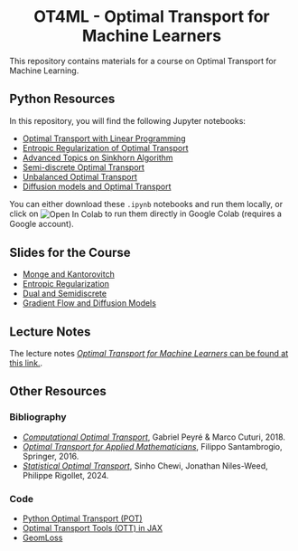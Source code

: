 <h1 align="center">OT4ML - Optimal Transport for Machine Learners</h1>

This repository contains materials for a course on Optimal Transport for Machine Learning.

## Python Resources

In this repository, you will find the following Jupyter notebooks:

- [Optimal Transport with Linear Programming](python/1-linprog.ipynb)
- [Entropic Regularization of Optimal Transport](python/2-sinkhorn.ipynb)
- [Advanced Topics on Sinkhorn Algorithm](python/3-sinkhorn-advanced.ipynb)
- [Semi-discrete Optimal Transport](python/4-semidiscrete.ipynb)
- [Unbalanced Optimal Transport](python/5-unbalanced.ipynb)
- [Diffusion models and Optimal Transport](python/6-diffusion.ipynb)

You can either download these `.ipynb` notebooks and run them locally, or click on 
<img src="https://colab.research.google.com/assets/colab-badge.svg" alt="Open In Colab" style="display:inline; vertical-align:middle;"/> 
to run them directly in Google Colab (requires a Google account).

## Slides for the Course

- [Monge and Kantorovitch](https://speakerdeck.com/gpeyre/computational-ot-number-1-monge-and-kantorovitch)
- [Entropic Regularization](https://speakerdeck.com/gpeyre/computational-ot-number-2-entropic-regularization)
- [Dual and Semidiscrete](https://speakerdeck.com/gpeyre/computational-ot-number-1-dual-and-semidiscrete)
- [Gradient Flow and Diffusion Models](https://speakerdeck.com/gpeyre/computational-ot-number-4-gradient-flow-and-diffusion-models)

## Lecture Notes

The lecture notes [*Optimal Transport for Machine Learners* can be found at this link.](https://arxiv.org/abs/2505.06589).

## Other Resources

### Bibliography

- [*Computational Optimal Transport*](https://optimaltransport.github.io/), Gabriel Peyré & Marco Cuturi, 2018.
- [*Optimal Transport for Applied Mathematicians*](https://www.math.u-psud.fr/~filippo/OTAM-cvgmt.pdf), Filippo Santambrogio, Springer, 2016.
- [*Statistical Optimal Transport*](https://arxiv.org/abs/2407.18163), Sinho Chewi, Jonathan Niles-Weed, Philippe Rigollet, 2024.

### Code

- [Python Optimal Transport (POT)](https://pythonot.github.io/)
- [Optimal Transport Tools (OTT) in JAX](https://ott-jax.readthedocs.io/en/latest/)
- [GeomLoss](https://www.kernel-operations.io/geomloss/)